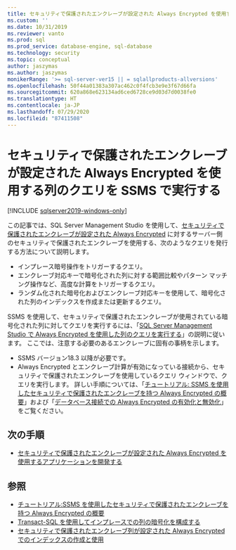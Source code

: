 ```yaml
---
title: セキュリティで保護されたエンクレーブが設定された Always Encrypted を使用する列のクエリを SSMS で実行する | Microsoft Docs
ms.custom: ''
ms.date: 10/31/2019
ms.reviewer: vanto
ms.prod: sql
ms.prod_service: database-engine, sql-database
ms.technology: security
ms.topic: conceptual
author: jaszymas
ms.author: jaszymas
monikerRange: '>= sql-server-ver15 || = sqlallproducts-allversions'
ms.openlocfilehash: 50f44a01383a307ac462c0f4fcb3e9e3f67d66fa
ms.sourcegitcommit: 620a868e623134ad6ced6728ce9d03d7d0038fe0
ms.translationtype: HT
ms.contentlocale: ja-JP
ms.lasthandoff: 07/29/2020
ms.locfileid: "87411508"
---
```

# <a name="query-columns-using-always-encrypted-with-secure-enclaves-with-ssms"></a>セキュリティで保護されたエンクレーブが設定された Always Encrypted を使用する列のクエリを SSMS で実行する
[!INCLUDE [sqlserver2019-windows-only](../../../includes/applies-to-version/sqlserver2019-windows-only.md)]

この記事では、SQL Server Management Studio を使用して、[セキュリティで保護されたエンクレーブが設定された Always Encrypted](always-encrypted-enclaves.md) に対するサーバー側のセキュリティで保護されたエンクレーブを使用する、次のようなクエリを発行する方法について説明します。
- インプレース暗号操作をトリガーするクエリ。
- エンクレーブ対応キーで暗号化された列に対する範囲比較やパターン マッチング操作など、高度な計算をトリガーするクエリ。
- ランダム化された暗号化およびエンクレーブ対応キーを使用して、暗号化された列のインデックスを作成または更新するクエリ。  

SSMS を使用して、セキュリティで保護されたエンクレーブが使用されている暗号化された列に対してクエリを実行するには、「[SQL Server Management Studio で Always Encrypted を使用した列のクエリを実行する](always-encrypted-query-columns-ssms.md)」の説明に従います。 ここでは、注意する必要のあるエンクレーブに固有の事柄を示します。

- SSMS バージョン18.3 以降が必要です。
- Always Encrypted とエンクレーブ計算が有効になっている接続から、セキュリティで保護されたエンクレーブを使用しているクエリ ウィンドウで、クエリを実行します。 詳しい手順については、「[チュートリアル: SSMS を使用したセキュリティで保護されたエンクレーブを持つ Always Encrypted の概要](../tutorial-getting-started-with-always-encrypted-enclaves.md)」および「[データベース接続での Always Encrypted の有効化と無効化](always-encrypted-query-columns-ssms.md#en-dis)」をご覧ください。

## <a name="next-steps"></a>次の手順
- [セキュリティで保護されたエンクレーブが設定された Always Encrypted を使用するアプリケーションを開発する](always-encrypted-enclaves-client-development.md)

## <a name="see-also"></a>参照  
- [チュートリアル:SSMS を使用したセキュリティで保護されたエンクレーブを持つ Always Encrypted の概要](../tutorial-getting-started-with-always-encrypted-enclaves.md)
- [Transact-SQL を使用してインプレースでの列の暗号化を構成する](always-encrypted-enclaves-configure-encryption-tsql.md)
- [セキュリティで保護されたエンクレーブ列が設定された Always Encrypted でのインデックスの作成と使用](always-encrypted-enclaves-create-use-indexes.md)

